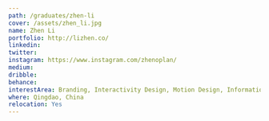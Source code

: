 ```yaml
---
path: /graduates/zhen-li
cover: /assets/zhen_li.jpg
name: Zhen Li
portfolio: http://lizhen.co/
linkedin:
twitter:
instagram: https://www.instagram.com/zhenoplan/
medium:
dribble:
behance:
interestArea: Branding, Interactivity Design, Motion Design, Information Design, Print Design, Service Design, User Experience Design
where: Qingdao, China
relocation: Yes
---
```

